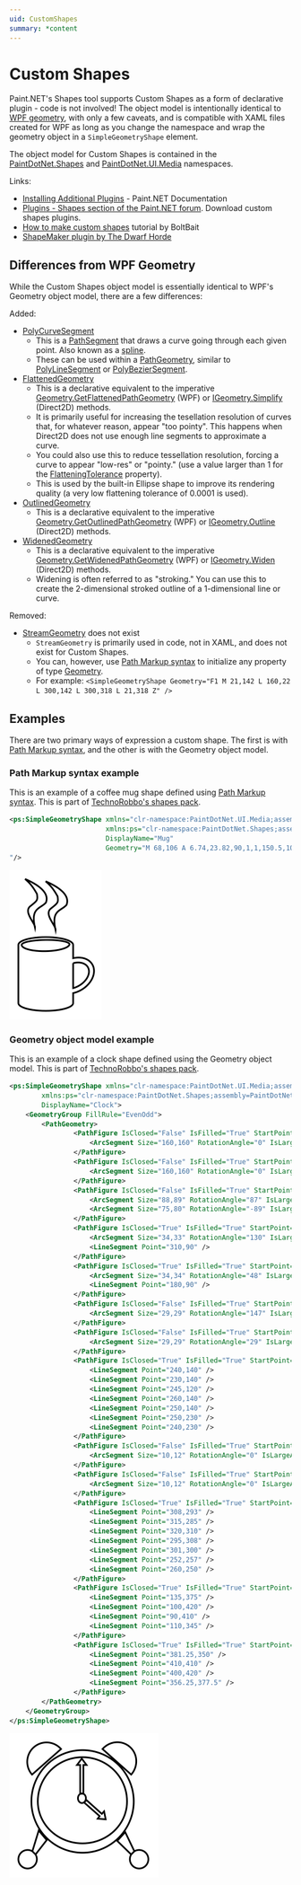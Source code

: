 ```yaml
---
uid: CustomShapes
summary: *content
---
```

# Custom Shapes

Paint.NET's Shapes tool supports Custom Shapes as a form of declarative plugin - code is not involved! The object model is intentionally identical to [WPF geometry](xref:System.Windows.Media.Geometry), with only a few caveats, and is compatible with XAML files created for WPF as long as you change the namespace and wrap the geometry object in a `SimpleGeometryShape` element.

The object model for Custom Shapes is contained in the [PaintDotNet.Shapes](xref:PaintDotNet.Shapes) and [PaintDotNet.UI.Media](xref:PaintDotNet.UI.Media) namespaces.

Links:
- [Installing Additional Plugins](https://getpaint.net/doc/latest/InstallPlugins.html) - Paint.NET Documentation
- [Plugins - Shapes section of the Paint.NET forum](https://forums.getpaint.net/forum/48-shapes/). Download custom shapes plugins.
- [How to make custom shapes](https://forums.getpaint.net/topic/32101-how-to-make-custom-shapes-for-paintnet-406/) tutorial by BoltBait
- [ShapeMaker plugin by The Dwarf Horde](https://forums.getpaint.net/topic/110677-shapemaker-by-the-dwarf-horde-v1704-may-21-2022/)

## Differences from WPF Geometry
While the Custom Shapes object model is essentially identical to WPF's Geometry object model, there are a few differences:

Added:
- [PolyCurveSegment](xref:PaintDotNet.UI.Media.PolyCurveSegment)
  - This is a [PathSegment](xref:PaintDotNet.UI.Media.PathSegment) that draws a curve going through each given point. Also known as a [spline](https://en.wikipedia.org/wiki/Spline_(mathematics)).
  - These can be used within a [PathGeometry](xref:PaintDotNet.UI.Media.PathGeometry), similar to [PolyLineSegment](xref:PaintDotNet.UI.Media.PolyLineSegment) or [PolyBezierSegment](xref:PaintDotNet.UI.Media.PolyBezierSegment).
- [FlattenedGeometry](xref:PaintDotNet.UI.Media.FlattenedGeometry)
  - This is a declarative equivalent to the imperative [Geometry.GetFlattenedPathGeometry](https://learn.microsoft.com/en-us/dotnet/api/system.windows.media.geometry.getflattenedpathgeometry) (WPF) or [IGeometry.Simplify](xref:PaintDotNet.Direct2D1.IGeometry.Simplify*) (Direct2D) methods.
  - It is primarily useful for increasing the tesellation resolution of curves that, for whatever reason, appear "too pointy". This happens when Direct2D does not use enough line segments to approximate a curve.
  - You could also use this to reduce tessellation resolution, forcing a curve to appear "low-res" or "pointy." (use a value larger than 1 for the [FlatteningTolerance](xref:PaintDotNet.UI.Media.FlattenedGeometry.FlatteningTolerance) property).
  - This is used by the built-in Ellipse shape to improve its rendering quality (a very low flattening tolerance of 0.0001 is used).
- [OutlinedGeometry](xref:PaintDotNet.UI.Media.OutlinedGeometry)
  - This is a declarative equivalent to the imperative [Geometry.GetOutlinedPathGeometry](https://learn.microsoft.com/en-us/dotnet/api/system.windows.media.geometry.getoutlinedpathgeometry) (WPF) or [IGeometry.Outline](xref:PaintDotNet.Direct2D1.IGeometry.Outline*) (Direct2D) methods.
- [WidenedGeometry](xref:PaintDotNet.UI.Media.WidenedGeometry)
  - This is a declarative equivalent to the imperative [Geometry.GetWidenedPathGeometry](https://learn.microsoft.com/en-us/dotnet/api/system.windows.media.geometry.getwidenedpathgeometry) (WPF) or [IGeometry.Widen](xref:PaintDotNet.Direct2D1.IGeometry.Widen*) (Direct2D) methods.
  - Widening is often referred to as "stroking." You can use this to create the 2-dimensional stroked outline of a 1-dimensional line or curve.
  
Removed:
- [StreamGeometry](https://learn.microsoft.com/en-us/dotnet/api/system.windows.media.streamgeometry) does not exist
  - `StreamGeometry` is primarily used in code, not in XAML, and does not exist for Custom Shapes.
  - You can, however, use [Path Markup syntax](https://learn.microsoft.com/en-us/dotnet/desktop/wpf/graphics-multimedia/path-markup-syntax) to initialize any property of type [Geometry](xref:PaintDotNet.UI.Media.Geometry).
  - For example: `<SimpleGeometryShape Geometry="F1 M 21,142 L 160,22 L 300,142 L 300,318 L 21,318 Z" />`

## Examples
There are two primary ways of expression a custom shape. The first is with [Path Markup syntax](https://learn.microsoft.com/en-us/dotnet/desktop/wpf/graphics-multimedia/path-markup-syntax), and the other is with the Geometry object model.

### Path Markup syntax example
This is an example of a coffee mug shape defined using [Path Markup syntax](https://learn.microsoft.com/en-us/dotnet/desktop/wpf/graphics-multimedia/path-markup-syntax). This is part of [TechnoRobbo's shapes pack](https://forums.getpaint.net/topic/32140-trs-not-too-useful-but-fun-shapes/).

```xml
<ps:SimpleGeometryShape xmlns="clr-namespace:PaintDotNet.UI.Media;assembly=PaintDotNet.Framework"
                        xmlns:ps="clr-namespace:PaintDotNet.Shapes;assembly=PaintDotNet.Framework"                 
                        DisplayName="Mug"
                        Geometry="M 68,106 A 6.74,23.82,90,1,1,150.5,106 L 150.5,126 A 20.51,15.15,149.74,1,1,150.5,178.5 L 150.5,193.5 A 6.73,23.81,-90,1,1,68,193.5 L 68,106 M 73,106 A 4.03,20.96,89.29,1,1,145,105 A 6.8,24.52,-91.12,1,1,73,106 M 150.5,133.5 A 22.12,15.15,150.46,1,1,150.5,171 L 150.5,133.5 M 109,10.5 C 114.86,15.45,120,20.5,127,33,128.5,42.5,127.5,43,117.5,51,105.5,59.5,124.66,76.88,124,83.5,117,53.5,132,55.5,140.5,46,147.5,28,119.5,15,109,10.5 M 78,7 C 83.86,11.95,89,17,96,29.5,97.5,39,96.5,39.5,86.5,47.5,74.5,56,93.66,73.38,93,80,86,50,101,52,109.5,42.5,116.5,24.5,88.5,11.5,78,7
"/>
```

![Coffee Mug](images/CustomShape.CoffeeMug.png)

### Geometry object model example
This is an example of a clock shape defined using the Geometry object model. This is part of [TechnoRobbo's shapes pack](https://forums.getpaint.net/topic/32140-trs-not-too-useful-but-fun-shapes/).

```xml
<ps:SimpleGeometryShape xmlns="clr-namespace:PaintDotNet.UI.Media;assembly=PaintDotNet.Framework"
		xmlns:ps="clr-namespace:PaintDotNet.Shapes;assembly=PaintDotNet.Framework"
		DisplayName="Clock">
	<GeometryGroup FillRule="EvenOdd">
		<PathGeometry>
				<PathFigure IsClosed="False" IsFilled="True" StartPoint="87,254">
					<ArcSegment Size="160,160" RotationAngle="0" IsLargeArc="True" SweepDirection="CounterClockwise" Point="408,254" />
				</PathFigure>
				<PathFigure IsClosed="False" IsFilled="True" StartPoint="87,254">
					<ArcSegment Size="160,160" RotationAngle="0" IsLargeArc="True" SweepDirection="Clockwise" Point="408,254" />
				</PathFigure>
				<PathFigure IsClosed="False" IsFilled="True" StartPoint="107,254">
					<ArcSegment Size="88,89" RotationAngle="87" IsLargeArc="True" SweepDirection="Clockwise" Point="387,254" />
					<ArcSegment Size="75,80" RotationAngle="-89" IsLargeArc="True" SweepDirection="Clockwise" Point="107,254" />
				</PathFigure>
				<PathFigure IsClosed="True" IsFilled="True" StartPoint="310,90">
					<ArcSegment Size="34,33" RotationAngle="130" IsLargeArc="True" SweepDirection="Clockwise" Point="400,170" />
					<LineSegment Point="310,90" />
				</PathFigure>
				<PathFigure IsClosed="True" IsFilled="True" StartPoint="180,90">
					<ArcSegment Size="34,34" RotationAngle="48" IsLargeArc="True" SweepDirection="CounterClockwise" Point="89,170" />
					<LineSegment Point="180,90" />
				</PathFigure>
				<PathFigure IsClosed="False" IsFilled="True" StartPoint="90,410">
					<ArcSegment Size="29,29" RotationAngle="147" IsLargeArc="True" SweepDirection="CounterClockwise" Point="100,420" />
				</PathFigure>
				<PathFigure IsClosed="False" IsFilled="True" StartPoint="410,410">
					<ArcSegment Size="29,29" RotationAngle="29" IsLargeArc="True" SweepDirection="Clockwise" Point="400,420" />
				</PathFigure>
				<PathFigure IsClosed="True" IsFilled="True" StartPoint="240,230">
					<LineSegment Point="240,140" />
					<LineSegment Point="230,140" />
					<LineSegment Point="245,120" />
					<LineSegment Point="260,140" />
					<LineSegment Point="250,140" />
					<LineSegment Point="250,230" />
					<LineSegment Point="240,230" />
				</PathFigure>
				<PathFigure IsClosed="False" IsFilled="True" StartPoint="233,244">
					<ArcSegment Size="10,12" RotationAngle="0" IsLargeArc="True" SweepDirection="CounterClockwise" Point="258,244" />
				</PathFigure>
				<PathFigure IsClosed="False" IsFilled="True" StartPoint="233,244">
					<ArcSegment Size="10,12" RotationAngle="0" IsLargeArc="True" SweepDirection="Clockwise" Point="258,244" />
				</PathFigure>
				<PathFigure IsClosed="True" IsFilled="True" StartPoint="260,250">
					<LineSegment Point="308,293" />
					<LineSegment Point="315,285" />
					<LineSegment Point="320,310" />
					<LineSegment Point="295,308" />
					<LineSegment Point="301,300" />
					<LineSegment Point="252,257" />
					<LineSegment Point="260,250" />
				</PathFigure>
				<PathFigure IsClosed="True" IsFilled="True" StartPoint="110,345">
					<LineSegment Point="135,375" />
					<LineSegment Point="100,420" />
					<LineSegment Point="90,410" />
					<LineSegment Point="110,345" />
				</PathFigure>
				<PathFigure IsClosed="True" IsFilled="True" StartPoint="356.25,377.5">
					<LineSegment Point="381.25,350" />
					<LineSegment Point="410,410" />
					<LineSegment Point="400,420" />
					<LineSegment Point="356.25,377.5" />
				</PathFigure>
		</PathGeometry>
	</GeometryGroup>
</ps:SimpleGeometryShape>
```

![Clock](images/CustomShape.Clock.png)
